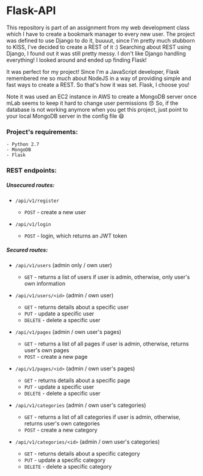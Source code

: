 # Flask-API

This repository is part of an assignment from my web development class which I have to create a bookmark manager to every new user.
The project was defined to use Django to do it, buuuut, since I'm pretty much stubborn to KISS, I've decided to create a REST of it :)
Searching about REST using Django, I found out it was still pretty messy. I don't like Django handling everything! I looked around and ended up finding Flask!

It was perfect for my project! Since I'm a JavaScript developer, Flask remembered me so much about NodeJS in a way of providing simple and fast ways to create a REST. So that's how it was set. Flask, I choose you!

Note it was used an EC2 instance in AWS to create a MongoDB server once mLab seems to keep it hard to change user permissions :angry: So, if the database is not working anymore when you get this project, just point to your local MongoDB server in the config file :smile:

### Project's requirements:
    - Python 2.7
    - MongoDB
    - Flask

### REST endpoints:
##### Unsecured routes:
  - `/api/v1/register`
    - `POST` - create a new user


  - `/api/v1/login`
    - `POST` - login, which returns an JWT token


##### Secured routes:
  - `/api/v1/users` (admin only / own user)
    - `GET` - returns a list of users if user is admin, otherwise, only user's own information


  - `/api/v1/users/<id>` (admin / own user)
    - `GET` - returns details about a specific user
    - `PUT` - update a specific user
    - `DELETE` - delete a specific user


  - `/api/v1/pages` (admin / own user's pages)
    - `GET` - returns a list of all pages if user is admin, otherwise, returns user's own pages
    - `POST` - create a new page


  - `/api/v1/pages/<id>` (admin / own user's pages)
    - `GET` - returns details about a specific page
    - `PUT` - update a specific user
    - `DELETE` - delete a specific user


  - `/api/v1/categories` (admin / own user's categories)
    - `GET` - returns a list of all categories if user is admin, otherwise, returns user's own categories
    - `POST` - create a new category


  - `/api/v1/categories/<id>` (admin / own user's categories)
    - `GET` - returns details about a specific category
    - `PUT` - update a specific category
    - `DELETE` - delete a specific category
